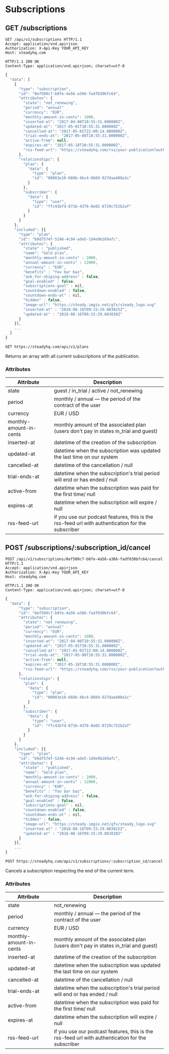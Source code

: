 # Subscriptions
## GET /subscriptions
```http
GET /api/v1/subscriptions HTTP/1.1
Accept: application/vnd.api+json
Authorization: X-Api-Key YOUR_API_KEY
Host: steadyhq.com
```
```http
HTTP/1.1 200 OK
Content-Type: application/vnd.api+json; charset=utf-8
```
```javascript
{
  "data": [
    {
      "type": "subscription",
      "id": "8ef509c7-b8fe-4a56-a366-fadf030bfc64",
      "attributes": {
        "state": "not_renewing",
        "period": "annual"
        "currency": "EUR",
        "monthly-amount-in-cents": 1000,
        "inserted-at": "2017-04-08T10:55:31.000000Z",
        "updated-at": "2017-05-01T10:55:31.000000Z",
        "cancelled-at": "2017-05-01T22:00:14.000000Z",
        "trial-ends-at": "2017-05-08T10:55:31.000000Z",
        "active-from": null,
        "expires-at": "2017-05-18T10:55:31.000000Z",
        "rss-feed-url": "https://steadyhq.com/rss/your-publication?auth=6d58b391-156a-4e88-93ff-3fe773f4394d"
      },
      "relationships": {
        "plan": {
          "data": {
            "type": "plan",
            "id": "00083e16-668b-4bc4-8669-927daa408a1c"
          }
        },
        "subscriber": {
          "data": {
            "type": "user",
            "id": "ffc41bfd-871b-4376-8e02-8729c752b2af"
          }
        }
      }
    },
    "included": [{
      "type": "plan",
      "id": "b9d7574f-5246-4c94-ade5-1d4e9b169afc",
      "attributes": {
        "state" : "published",
        "name": "Gold plan",
        "monthly-amount-in-cents" : 2000,
        "annual-amount-in-cents" : 12000,
        "currency" : "EUR",
        "benefits" : "foo bar baz",
        "ask-for-shiping-address" : false,
        "goal-enabled" : false,
        "subscriptions-goal" : nil,
        "countdown-enabled" : false,
        "countdown-ends-at" : nil,
        "hidden" : false,
        "image-url": "https://steady.imgix.net/gfx/steady_logo.svg"
        "inserted-at" : "2018-08-16T09:15:29.803825Z",
        "updated-at" : "2018-08-16T09:15:29.803830Z"
      }
    }],
    ...
  ]
}
```

`GET https://steadyhq.com/api/v1/plans`

Returns an array with all current subscriptions of the publication.

### Attributes
Attribute | Description
--------- | -----------
state | guest / in_trial / active / not_renewing
period | monthly / annual — the period of the contract of the user
currency | EUR / USD
monthly-amount-in-cents | monthly amount of the associated plan (users don't pay in states in_trial and guest)
inserted-at | datetime of the creation of the subscription
updated-at | datetime when the subscription was updated the last time on our system
cancelled-at | datetime of the cancellation / null
trial-ends-at | datetime when the subscription's trial period will end or has ended / null
active-from | datetime when the subscription was paid for the first time/ null
expires-at | datetime when the subscription will expire / null
rss-feed-url | if you use our podcast features, this is the rss-feed url with authentication for the subscriber

## POST /subscriptions/:subscription_id/cancel
```http
POST /api/v1/subscriptions/8ef509c7-b8fe-4a56-a366-fadf030bfc64/cancel HTTP/1.1
Accept: application/vnd.api+json
Authorization: X-Api-Key YOUR_API_KEY
Host: steadyhq.com
```
```http
HTTP/1.1 200 OK
Content-Type: application/vnd.api+json; charset=utf-8
```
```javascript
{
  "data": {
      "type": "subscription",
      "id": "8ef509c7-b8fe-4a56-a366-fadf030bfc64",
      "attributes": {
        "state": "not_renewing",
        "period": "annual"
        "currency": "EUR",
        "monthly-amount-in-cents": 1000,
        "inserted-at": "2017-04-08T10:55:31.000000Z",
        "updated-at": "2017-05-01T10:55:31.000000Z",
        "cancelled-at": "2017-05-01T22:00:14.000000Z",
        "trial-ends-at": "2017-05-08T10:55:31.000000Z",
        "active-from": null,
        "expires-at": "2017-05-18T10:55:31.000000Z",
        "rss-feed-url": "https://steadyhq.com/rss/your-publication?auth=6d58b391-156a-4e88-93ff-3fe773f4394d"
      },
      "relationships": {
        "plan": {
          "data": {
            "type": "plan",
            "id": "00083e16-668b-4bc4-8669-927daa408a1c"
          }
        },
        "subscriber": {
          "data": {
            "type": "user",
            "id": "ffc41bfd-871b-4376-8e02-8729c752b2af"
          }
        }
      }
    },
    "included": [{
      "type": "plan",
      "id": "b9d7574f-5246-4c94-ade5-1d4e9b169afc",
      "attributes": {
        "state" : "published",
        "name": "Gold plan",
        "monthly-amount-in-cents" : 2000,
        "annual-amount-in-cents" : 12000,
        "currency" : "EUR",
        "benefits" : "foo bar baz",
        "ask-for-shiping-address" : false,
        "goal-enabled" : false,
        "subscriptions-goal" : nil,
        "countdown-enabled" : false,
        "countdown-ends-at" : nil,
        "hidden" : false,
        "image-url": "https://steady.imgix.net/gfx/steady_logo.svg"
        "inserted-at" : "2018-08-16T09:15:29.803825Z",
        "updated-at" : "2018-08-16T09:15:29.803830Z"
      }
    }],
    ...
}
```

`POST https://steadyhq.com/api/v1/subscriptions/:subscription_id/cancel`

Cancels a subscription respecting the end of the current term.

### Attributes
Attribute | Description
--------- | -----------
state | not_renewing
period | monthly / annual — the period of the contract of the user
currency | EUR / USD
monthly-amount-in-cents | monthly amount of the associated plan (users don't pay in states in_trial and guest)
inserted-at | datetime of the creation of the subscription
updated-at | datetime when the subscription was updated the last time on our system
cancelled-at | datetime of the cancellation / null
trial-ends-at | datetime when the subscription's trial period will end or has ended / null
active-from | datetime when the subscription was paid for the first time/ null
expires-at | datetime when the subscription will expire / null
rss-feed-url | if you use our podcast features, this is the rss-feed url with authentication for the subscriber
